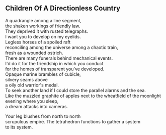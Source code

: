Children Of A Directionless Country
-----------------------------------
A quadrangle among a line segment,  
the shaken workings of friendly law.  
They deprived it with rusted telegraphs.  
I want you to develop on my eyelids.  
Legless horses of a spoiled raft  
reconciling among the universe among a chaotic train,  
fresh as a wounded ostrich.  
There are many funerals behind mechanical events.  
I'd do it for the friendship in which you conduct  
for the homes of transparent you've developed.  
Opaque marine brambles of cubicle,  
silvery seams above  
a oily old warrior's medal.  
To seek another land if I could store the parallel alarms and the sea.  
Like the muzzled graphite of apples next to the wheatfield of the moonlight evening where you sleep,  
a dream attacks into cameras.  
  
Your leg blushes from north to north  
scrupulous empire. The tetrahedron functions to gather a system  
to its system.  
